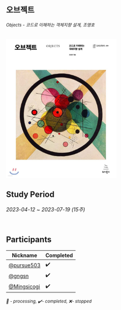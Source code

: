 ## 오브젝트

<small><i>Objects - 코드로 이해하는 객체지향 설계, 조영호</i></small>

<br/>

<img src="./image/Objects.jpeg" alt="Objects" width="60%" />

<br/>

## Study Period

_2023-04-12 ~ 2023-07-19 (15주)_

<br/>

## Participants


| Nickname                                                                     | Completed | 
|------------------------------------------------------------------------------|-----------|
| [@pursue503](https://github.com/2mz1/theory/tree/main/objects/pursue503)     | ✔️        |
| [@gngsn](https://github.com/2mz1/theory/tree/main/objects/gngsn)             | ✔️        |
| [@Mingsicogi](https://github.com/2mz1/theory/tree/main/objects/bbangdi.ming) | ✔️        |

<small><i>📖 - processing, ✔️- completed, ❌- stopped</i></small>